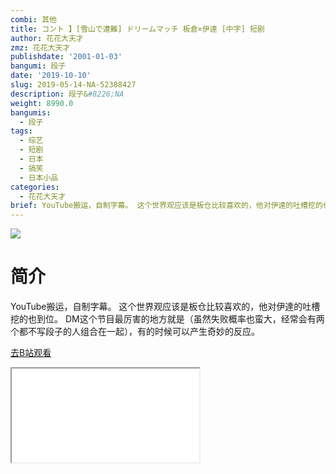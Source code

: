 ```yaml
---
combi: 其他
title: コント 】[雪山で遭難] ドリームマッチ 板倉×伊達 [中字] 短剧
author: 花花大天才
zmz: 花花大天才
publishdate: '2001-01-03'
bangumi: 段子
date: '2019-10-10'
slug: 2019-05-14-NA-52388427
description: 段子&#8226;NA
weight: 8990.0
bangumis:
  - 段子
tags:
  - 综艺
  - 短剧
  - 日本
  - 搞笑
  - 日本小品
categories:
  - 花花大天才
brief: YouTube搬运，自制字幕。 这个世界观应该是板仓比较喜欢的，他对伊達的吐槽挖的也到位。 DM这个节目最厉害的地方就是（虽然失败概率也蛮大，经常会有两个都不写段子的人组合在一起），有的时候可以产生奇妙的反应。
---
```

![](https://raw.githubusercontent.com/tcgriffith/owaraisite/master/static/tmpimg/f8a2f24cb3ba955c0b83fdd509613e25a4f90635.jpg.480.jpg)
# 简介  
YouTube搬运，自制字幕。
这个世界观应该是板仓比较喜欢的，他对伊達的吐槽挖的也到位。
DM这个节目最厉害的地方就是（虽然失败概率也蛮大，经常会有两个都不写段子的人组合在一起），有的时候可以产生奇妙的反应。  

[去B站观看](https://www.bilibili.com/video/av52388427/)
<div class ="resp-container"><iframe class="testiframe" src="//player.bilibili.com/player.html?aid=52388427"", scrolling="no", allowfullscreen="true" > </iframe></div> 
